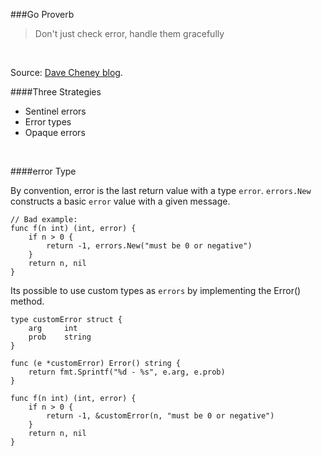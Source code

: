 ###Go Proverb

> Don't just check error, handle them gracefully

<br>

Source: [Dave Cheney blog](http://dave.cheney.net/2016/04/27/dont-just-check-errors-handle-them-gracefully).

####Three Strategies

- Sentinel errors
- Error types
- Opaque errors

<br>

####error Type

By convention, error is the last return value with a type `error`. `errors.New` constructs a basic `error` value with a given message.

```
// Bad example:
func f(n int) (int, error) {
    if n > 0 {
        return -1, errors.New("must be 0 or negative")
    }
    return n, nil
}
```

Its possible to use custom types as `errors` by implementing the Error() method.

```
type customError struct {
    arg     int
    prob    string
}

func (e *customError) Error() string {
    return fmt.Sprintf("%d - %s", e.arg, e.prob)
}

func f(n int) (int, error) {
    if n > 0 {
        return -1, &customError(n, "must be 0 or negative")
    }
    return n, nil
}
```

